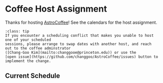 # Coffee Host Assignment

Thanks for hosting [AstroCoffee](https://coffee.astro.princeton.edu/astroph-coffee/)!
See the calendars for the host assignment.

```{admonition} Do you have a confilct?
:class: tip
If you encounter a scheduling conflict that makes you unable to host one of your scheduled
sessions, please arrange to swap dates with another host, and reach out to the coffee adminstrator
([Chang-Goo Kim](mailto:changgooe@princeton.edu)) or use the
[open issue](https://github.com/changgoo/AstroCoffee/issues) button to implement the change.
```

## Current Schedule
```{tableofcontents}
```
